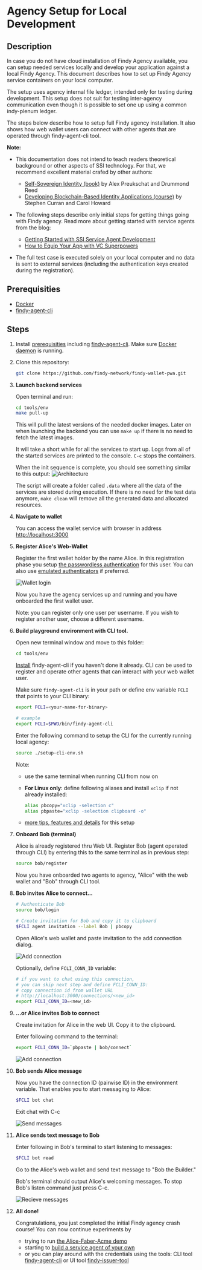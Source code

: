# Agency Setup for Local Development

## Description

In case you do not have cloud installation of Findy Agency available, you can
setup needed services locally and develop your application against a local Findy
Agency. This document describes how to set up Findy Agency service containers on
your local computer.

The setup uses agency internal file ledger, intended only for testing during
development. This setup does not suit for testing inter-agency communication
even though it is possible to set one up using a common indy-plenum ledger.

The steps below describe how to setup full Findy agency installation. It also
shows how web wallet users can connect with other agents that are operated through findy-agent-cli tool.

**Note:**

- This documentation does not intend to teach readers theoretical background or other aspects of SSI technology. For that, we recommend excellent material crafed by other authors:
  - [Self-Sovereign Identity (book)](https://www.manning.com/books/self-sovereign-identity) by Alex Preukschat and Drummond Reed
  - [Developing Blockchain-Based Identity Applications (course)](https://www.edx.org/professional-certificate/linuxfoundationx-developing-blockchain-based-identity-applications) by Stephen Curran and Carol Howard
- The following steps describe only initial steps for getting things going with Findy agency. Read more about getting started with service agents from the blog:

  - [Getting Started with SSI Service Agent Development](https://findy-network.github.io/blog/2023/01/30/getting-started-with-ssi-service-agent-development/)
  - [How to Equip Your App with VC Superpowers](https://findy-network.github.io/blog/2023/02/06/how-to-equip-your-app-with-vc-superpowers/)

- The full test case is executed solely on your local computer and no data is sent to external services (including the authentication keys created during the registration).

## Prerequisities

- [Docker](https://www.docker.com/products/docker-desktop)
- [findy-agent-cli](https://github.com/findy-network/findy-agent-cli#installation)

## Steps

1. Install [prerequisities](#prerequisities) including [findy-agent-cli](https://github.com/findy-network/findy-agent-cli#installation). Make sure [Docker daemon](https://docs.docker.com/config/daemon/) is running.

1. Clone this repository:

   ```sh
   git clone https://github.com/findy-network/findy-wallet-pwa.git
   ```

1. **Launch backend services**

   Open terminal and run:

   ```sh
   cd tools/env
   make pull-up
   ```

   This will pull the latest versions of the needed docker images. Later on when
   launching the backend you can use `make up` if there is no need to fetch the
   latest images.

   It will take a short while for all the services to start up. Logs from all of
   the started services are printed to the console. `C-c` stops the
   containers.

   When the init sequence is complete, you should see something similar to this output:
   ![Architecture](./docs/env-01.png)

   The script will create a folder called `.data` where all the data of the
   services are stored during execution. If there is no need for the test data
   anymore, `make clean` will remove all the generated data and allocated
   resources.

1. **Navigate to wallet**

   You can access the wallet service with browser in address <http://localhost:3000>

1. **Register Alice's Web-Wallet**

   Register the first wallet holder by the name Alice. In this registration phase you setup [the passwordless authentication](https://github.com/findy-network/findy-wallet-pwa#registerlogin) for this user. You can also use [emulated authenticators](https://developer.chrome.com/docs/devtools/webauthn/) if preferred.

   ![Wallet login](../../docs/wallet-login.gif)

   Now you have the agency services up and running and you have onboarded the first wallet user.

   Note: you can register only one user per username. If you wish to register another user, choose a different username.

1. **Build playground environment with CLI tool.**

   Open new terminal window and move to this folder:

   ```sh
   cd tools/env
   ```

   [Install](https://github.com/findy-network/findy-agent-cli#installation) findy-agent-cli if you haven't done it already. CLI can be used to register and operate other agents that can interact with your web wallet user.

   Make sure `findy-agent-cli` is in your path or define env variable `FCLI` that points to your CLI binary:

   ```sh
   export FCLI=<your-name-for-binary>

   # example
   export FCLI=$PWD/bin/findy-agent-cli
   ```

   Enter the following command to setup the CLI for the currently running local agency:

   ```sh
   source ./setup-cli-env.sh
   ```

   Note:

   - use the same terminal when running CLI from now on
   - **For Linux only**: define following aliases and install `xclip` if not
     already installed:

     ```sh
     alias pbcopy="xclip -selection c"
     alias pbpaste="xclip -selection clipboard -o"
     ```

   - [more tips, features and details](https://github.com/findy-network/findy-agent-cli/tree/master/scripts/fullstack#steps) for this setup

1. **Onboard Bob (terminal)**

   Alice is already registered thru Web UI. Register Bob (agent operated through CLI) by entering this to the same terminal as in previous step:

   ```sh
   source bob/register
   ```

   Now you have onboarded two agents to agency, "Alice" with the web wallet and "Bob" through CLI tool.

1. **Bob invites Alice to connect...**

   ```sh
   # Authenticate Bob
   source bob/login

   # Create invitation for Bob and copy it to clipboard
   $FCLI agent invitation --label Bob | pbcopy
   ```

   Open Alice's web wallet and paste invitation to the add connection dialog.

   ![Add connection](./docs/env-02.gif)

   Optionally, define `FCLI_CONN_ID` variable:

   ```sh
   # if you want to chat using this connection,
   # you can skip next step and define FCLI_CONN_ID:
   # copy connection id from wallet URL
   # http://localhost:3000/connections/<new_id>
   export FCLI_CONN_ID=<new_id>
   ```

1. **...or Alice invites Bob to connect**

   Create invitation for Alice in the web UI. Copy it to the clipboard.

   Enter following command to the terminal:

   ```sh
   export FCLI_CONN_ID=`pbpaste | bob/connect`
   ```

   ![Add connection](./docs/env-03.gif)

1. **Bob sends Alice message**

   Now you have the connection ID (pairwise ID) in the environment variable. That enables you to start messaging to Alice:

   ```sh
   $FCLI bot chat
   ```

   Exit chat with C-c

   ![Send messages](./docs/env-04.gif)

1. **Alice sends text message to Bob**

   Enter following in Bob's terminal to start listening to messages:

   ```sh
   $FCLI bot read
   ```

   Go to the Alice's web wallet and send text message to "Bob the Builder."

   Bob's terminal should output Alice's welcoming messages. To stop Bob's
   listen command just press C-c.

   ![Recieve messages](./docs/env-05.gif)

1. **All done!**

   Congratulations, you just completed the initial Findy agency crash course! You can now continue experiments by
   - trying to run [the Alice-Faber-Acme demo](https://github.com/findy-network/findy-agency-demo#findy-agency-demo)
   - starting to [build a service agent of your own](https://findy-network.github.io/docs/getting-started/service-agent/)
   - or you can play around with the credentials using the tools: CLI tool [findy-agent-cli](https://findy-network.github.io/docs/getting-started/setup-agency/#cli) or UI tool [findy-issuer-tool](https://findy-network.github.io/docs/getting-started/setup-agency/#ui-tool)
